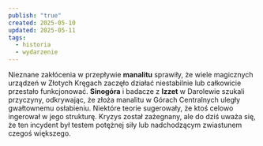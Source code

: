 ```yaml
---
publish: "true"
created: 2025-05-10
updated: 2025-05-11
tags:
  - historia
  - wydarzenie
---
```

Nieznane zakłócenia w przepływie **manalitu** sprawiły, że wiele magicznych urządzeń w Złotych Kręgach zaczęło działać niestabilnie lub całkowicie przestało funkcjonować. **Sinogóra** i badacze z **Izzet** w Darolewie szukali przyczyny, odkrywając, że złoża manalitu w Górach Centralnych uległy gwałtownemu osłabieniu. Niektóre teorie sugerowały, że ktoś celowo ingerował w jego strukturę. Kryzys został zażegnany, ale do dziś uważa się, że ten incydent był testem potężnej siły lub nadchodzącym zwiastunem czegoś większego.